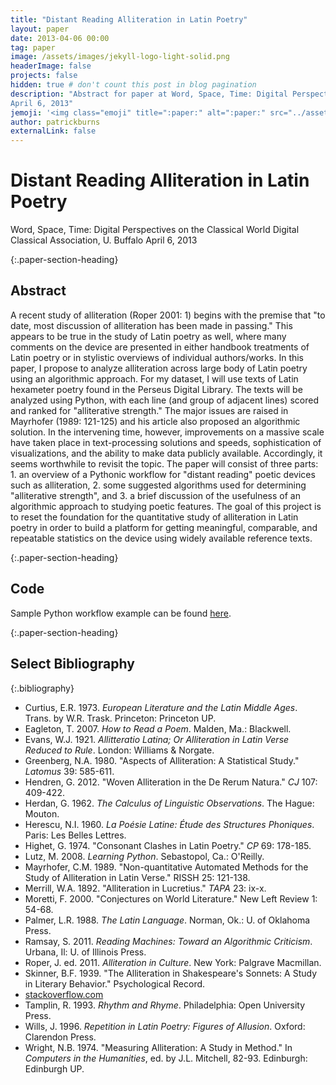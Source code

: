 ```yaml
---
title: "Distant Reading Alliteration in Latin Poetry"
layout: paper
date: 2013-04-06 00:00
tag: paper
image: /assets/images/jekyll-logo-light-solid.png
headerImage: false
projects: false
hidden: true # don't count this post in blog pagination
description: "Abstract for paper at Word, Space, Time: Digital Perspectives on the Classical World Digital Classical Association, U. Buffalo
April 6, 2013"
jemoji: '<img class="emoji" title=":paper:" alt=":paper:" src="../assets/images/paper-icon.png" height="20" width="20" align="absmiddle">'
author: patrickburns
externalLink: false
---
```


# Distant Reading Alliteration in Latin Poetry
Word, Space, Time: Digital Perspectives on the Classical World Digital Classical Association, U. Buffalo
April 6, 2013

{:.paper-section-heading}
## Abstract 
A recent study of alliteration (Roper 2001: 1) begins with the premise that "to date, most discussion of alliteration has been made in passing." This appears to be true in the study of Latin poetry as well, where many comments on the device are presented in either handbook treatments of Latin poetry or in stylistic overviews of individual authors/works. In this paper, I propose to analyze alliteration across large body of Latin poetry using an algorithmic approach. For my dataset, I will use texts of Latin hexameter poetry found in the Perseus Digital Library. The texts will be analyzed using Python, with each line (and group of adjacent lines) scored and ranked for "alliterative strength." The major issues are raised in Mayrhofer (1989: 121-125) and his article also proposed an algorithmic solution. In the intervening time, however, improvements on a massive scale have taken place in text-processing solutions and speeds, sophistication of visualizations, and the ability to make data publicly available. Accordingly, it seems worthwhile to revisit the topic. The paper will consist of three parts: 1. an overview of a Pythonic workflow for "distant reading" poetic devices such as alliteration, 2. some suggested algorithms used for determining "alliterative strength", and 3. a brief discussion of the usefulness of an algorithmic approach to studying poetic features. The goal of this project is to reset the foundation for the quantitative study of alliteration in Latin poetry in order to build a platform for getting meaningful, comparable, and repeatable statistics on the device using widely available reference texts.

{:.paper-section-heading}
## Code
Sample Python workflow example can be found [here](http://gist.github.com/pbartleby/5276544).

{:.paper-section-heading}
## Select Bibliography

{:.bibliography}
- Curtius, E.R. 1973. <i>European Literature and the Latin Middle Ages</i>. Trans. by W.R. Trask. Princeton: Princeton UP.
- Eagleton, T. 2007. <i>How to Read a Poem</i>. Malden, Ma.: Blackwell.
- Evans, W.J. 1921. <i>Allitteratio Latina; Or Alliteration in Latin Verse Reduced to Rule</i>. London: Williams & Norgate.
- Greenberg, N.A. 1980. "Aspects of Alliteration: A Statistical Study." <i>Latomus</i> 39: 585-611.
- Hendren, G. 2012. "Woven Alliteration in the De Rerum Natura." <i>CJ</i> 107: 409-422.
- Herdan, G. 1962. <i>The Calculus of Linguistic Observations</i>. The Hague: Mouton.
- Herescu, N.I. 1960. <i>La Poésie Latine: Étude des Structures Phoniques</i>. Paris: Les Belles Lettres.
- Highet, G. 1974. "Consonant Clashes in Latin Poetry." <i>CP</i> 69: 178-185.
- Lutz, M. 2008. <i>Learning Python</i>. Sebastopol, Ca.: O'Reilly.
- Mayrhofer, C.M. 1989. "Non-quantitative Automated Methods for the Study of Alliteration in Latin Verse." RISSH 25: 121-138.
- Merrill, W.A. 1892. "Alliteration in Lucretius." <i>TAPA</i> 23: ix-x.
- Moretti, F. 2000. "Conjectures on World Literature." New Left Review 1: 54-68.
- Palmer, L.R. 1988. <i>The Latin Language</i>. Norman, Ok.: U. of Oklahoma Press.
- Ramsay, S. 2011. <i>Reading Machines: Toward an Algorithmic Criticism</i>. Urbana, Il: U. of Illinois Press.
- Roper, J. ed. 2011. <i>Alliteration in Culture</i>. New York: Palgrave Macmillan.
- Skinner, B.F. 1939. "The Alliteration in Shakespeare's Sonnets: A Study in Literary Behavior." Psychological Record.
- [stackoverflow.com](http://stackoverflow.com)
- Tamplin, R. 1993. <i>Rhythm and Rhyme</i>. Philadelphia: Open University Press.
- Wills, J. 1996. <i>Repetition in Latin Poetry: Figures of Allusion</i>. Oxford: Clarendon Press.
- Wright, N.B. 1974. "Measuring Alliteration: A Study in Method." In <i>Computers in the Humanities</i>, ed. by J.L. Mitchell, 82-93. Edinburgh: Edinburgh UP.